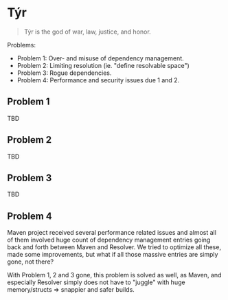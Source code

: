 # Týr

> Týr is the god of war, law, justice, and honor.

Problems:
* Problem 1: Over- and misuse of dependency management.
* Problem 2: Limiting resolution (ie. "define resolvable space")
* Problem 3: Rogue dependencies.
* Problem 4: Performance and security issues due 1 and 2.

## Problem 1

TBD

## Problem 2

TBD

## Problem 3

TBD

## Problem 4

Maven project received several performance related issues and almost all of them involved
huge count of dependency management entries going back and forth between Maven and Resolver.
We tried to optimize all these, made some improvements, but what if all those massive entries
are simply gone, not there?

With Problem 1, 2 and 3 gone, this problem is solved as well, as Maven, and especially
Resolver simply does not have to "juggle" with huge memory/structs => snappier and safer builds.

